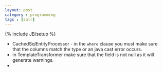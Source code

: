 ```yaml
---
layout: post
category : programming
tags : [solr]
---
```

{% include JB/setup %}


- CachedSqlEntityProcessor - in the `where` clause you must make sure that the columns match the type or an java cast error occurs.
- in TemplateTransformer make sure that the field is not null as it will generate warnings.
- 
